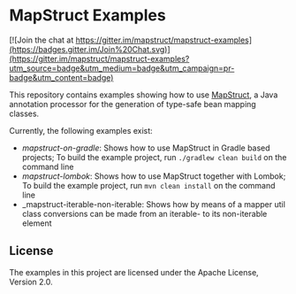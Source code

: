 # MapStruct Examples

[![Join the chat at https://gitter.im/mapstruct/mapstruct-examples](https://badges.gitter.im/Join%20Chat.svg)](https://gitter.im/mapstruct/mapstruct-examples?utm_source=badge&utm_medium=badge&utm_campaign=pr-badge&utm_content=badge)

This repository contains examples showing how to use [MapStruct](http://mapstruct.org/), a Java annotation processor for the generation of type-safe bean mapping classes.

Currently, the following examples exist:

* _mapstruct-on-gradle_: Shows how to use MapStruct in Gradle based projects; To build the example project, run `./gradlew clean build` on the command line
* _mapstruct-lombok_: Shows how to use MapStruct together with Lombok; To build the example project, run `mvn clean install` on the command line
* _mapstruct-iterable-non-iterable: Shows how by means of a mapper util class conversions can be made from an iterable- to its non-iterable element

## License

The examples in this project are licensed under the Apache License, Version 2.0.
